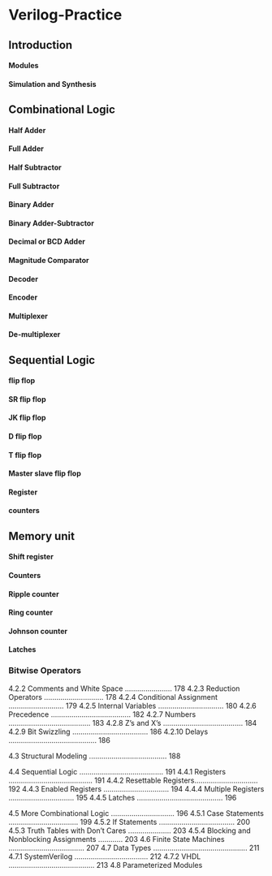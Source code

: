 # Verilog-Practice

## Introduction
#### Modules
#### Simulation and Synthesis 

## Combinational Logic 
#### Half Adder
#### Full Adder
#### Half Subtractor
#### Full Subtractor
#### Binary Adder
#### Binary Adder-Subtractor
#### Decimal or BCD Adder
#### Magnitude Comparator
#### Decoder
#### Encoder
#### Multiplexer
#### De-multiplexer

## Sequential Logic

#### flip flop
#### SR flip flop
#### JK flip flop
#### D flip flop
#### T flip flop
#### Master slave flip flop
#### Register
#### counters

## Memory unit

#### Shift register
#### Counters
#### Ripple counter
#### Ring counter
#### Johnson counter
#### Latches





### Bitwise Operators


4.2.2 Comments and White Space ....................... 178
4.2.3 Reduction Operators ............................. 178
4.2.4 Conditional Assignment ........................... 179
4.2.5 Internal Variables ................................ 180
4.2.6 Precedence ....................................... 182
4.2.7 Numbers ........................................ 183
4.2.8 Z’s and X’s ....................................... 184
4.2.9 Bit Swizzling ..................................... 186
4.2.10 Delays ........................................... 186

4.3 Structural Modeling ...................................... 188

4.4 Sequential Logic ......................................... 191
4.4.1 Registers ......................................... 191
4.4.2 Resettable Registers............................... 192
4.4.3 Enabled Registers ................................ 194
4.4.4 Multiple Registers ................................ 195
4.4.5 Latches .......................................... 196

4.5 More Combinational Logic ............................... 196
4.5.1 Case Statements .................................. 199
4.5.2 If Statements ..................................... 200
4.5.3 Truth Tables with Don’t Cares ..................... 203
4.5.4 Blocking and Nonblocking Assignments ............ 203
4.6 Finite State Machines ..................................... 207
4.7 Data Types .............................................. 211
4.7.1 SystemVerilog .................................... 212
4.7.2 VHDL .......................................... 213
4.8 Parameterized Modules

